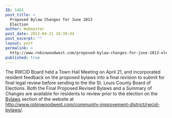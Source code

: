 ```yaml
---
ID: 1461
post_title: >
  Proposed Bylaw Changes for June 2013
  Election
author: Webmaster
post_date: 2013-04-21 18:39:44
post_excerpt: ""
layout: post
permalink: >
  http://www.robinwoodwest.com/proposed-bylaw-changes-for-june-2013-election/
published: true
---
```

The RWCID Board held a Town Hall Meeting on April 21, and incorporated resident feedback on the proposed bylaws into a final revision to submit for final legal review before sending to the the St. Louis County Board of Elections.  Both the Final Proposed Revised Bylaws and a Summary of Changes are available for residents to review prior to the election on the <a href="http://www.robinwoodwest.com/community-improvement-district/rwcid-bylaws/" title="Bylaws">Bylaws</a> section of the website at <a href="http://www.robinwoodwest.com/community-improvement-district/rwcid-bylaws/" title="Bylaws">http://www.robinwoodwest.com/community-improvement-district/rwcid-bylaws/</a>.